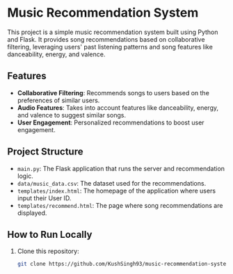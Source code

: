 # Music Recommendation System

This project is a simple music recommendation system built using Python and Flask. It provides song recommendations based on collaborative filtering, leveraging users' past listening patterns and song features like danceability, energy, and valence.

## Features
- **Collaborative Filtering**: Recommends songs to users based on the preferences of similar users.
- **Audio Features**: Takes into account features like danceability, energy, and valence to suggest similar songs.
- **User Engagement**: Personalized recommendations to boost user engagement.

## Project Structure
- `main.py`: The Flask application that runs the server and recommendation logic.
- `data/music_data.csv`: The dataset used for the recommendations.
- `templates/index.html`: The homepage of the application where users input their User ID.
- `templates/recommend.html`: The page where song recommendations are displayed.

## How to Run Locally
1. Clone this repository:
   ```bash
   git clone https://github.com/KushSingh93/music-recommendation-system.git
